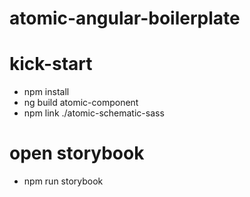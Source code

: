 # atomic-angular-boilerplate

# kick-start
- npm install
- ng build atomic-component
- npm link ./atomic-schematic-sass

# open storybook
- npm run storybook
